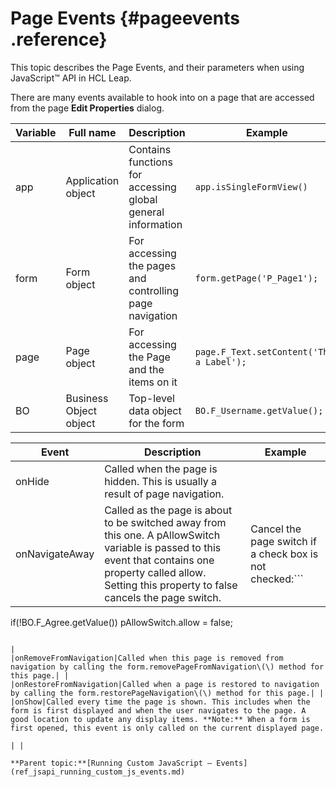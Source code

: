 # Page Events {#pageevents .reference}

This topic describes the Page Events, and their parameters when using JavaScript™ API in HCL Leap.

There are many events available to hook into on a page that are accessed from the page **Edit Properties** dialog.

|Variable|Full name|Description|Example|Type|
|--------|---------|-----------|-------|----|
|app|Application object|Contains functions for accessing global general information|`app.isSingleFormView()`|GUI|
|form|Form object|For accessing the pages and controlling page navigation|`form.getPage('P_Page1');`|GUI|
|page|Page object|For accessing the Page and the items on it|`page.F_Text.setContent('This a Label');`|GUI|
|BO|Business Object object|Top-level data object for the form|`BO.F_Username.getValue();`|DATA|

|Event|Description|Example|
|-----|-----------|-------|
|onHide|Called when the page is hidden. This is usually a result of page navigation.| |
|onNavigateAway|Called as the page is about to be switched away from this one. A pAllowSwitch variable is passed to this event that contains one property called allow. Setting this property to false cancels the page switch.|Cancel the page switch if a check box is not checked:```
if(!BO.F_Agree.getValue())
   pAllowSwitch.allow = false;
```

|
|onRemoveFromNavigation|Called when this page is removed from navigation by calling the form.removePageFromNavigation\(\) method for this page.| |
|onRestoreFromNavigation|Called when a page is restored to navigation by calling the form.restorePageNavigation\(\) method for this page.| |
|onShow|Called every time the page is shown. This includes when the form is first displayed and when the user navigates to the page. A good location to update any display items. **Note:** When a form is first opened, this event is only called on the current displayed page.

| |

**Parent topic:**[Running Custom JavaScript – Events](ref_jsapi_running_custom_js_events.md)

